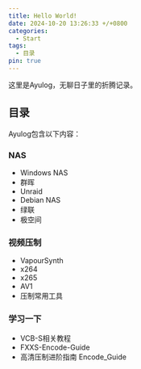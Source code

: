 ```yaml
---
title: Hello World!
date: 2024-10-20 13:26:33 +/+0800
categories:
  - Start
tags:
  - 目录
pin: true
---
```


这里是Ayulog，无聊日子里的折腾记录。

## 目录

Ayulog包含以下内容：

### NAS

- Windows NAS
- 群晖
- Unraid
- Debian NAS
- 绿联
- 极空间

### 视频压制

- VapourSynth
- x264
- x265
- AV1
- 压制常用工具

### 学习一下
- VCB-S相关教程
- FXXS-Encode-Guide
- 高清压制进阶指南 Encode_Guide
